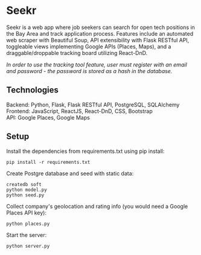 # Seekr
Seekr is a web app where job seekers can search for open tech positions in the Bay Area and track application process. Features include an automated web scraper with Beautiful Soup, API extensibility with Flask RESTful API, toggleable views implementing Google APIs (Places, Maps), and a draggable/droppable tracking board utilizing React-DnD.

*In order to use the tracking tool feature, user must register with an email and password - the password is stored as a hash in the database.*

## Technologies
Backend: Python, Flask, Flask RESTful API, PostgreSQL, SQLAlchemy<br />
Frontend: JavaScript, ReactJS, React-DnD, CSS, Bootstrap<br />
API: Google Places, Google Maps<br />

## Setup
Install the dependencies from requirements.txt using pip install:
```
pip install -r requirements.txt
```
Create Postgre database and seed with static data:
```
createdb soft
python model.py
python seed.py
```
Collect company's geolocation and rating info (you would need a Google Places API key):
```
python places.py
```
Start the server:
```
python server.py
```

